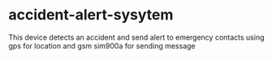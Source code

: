 # accident-alert-sysytem
This device detects an accident and send alert to emergency contacts using gps for location and gsm sim900a for sending message
